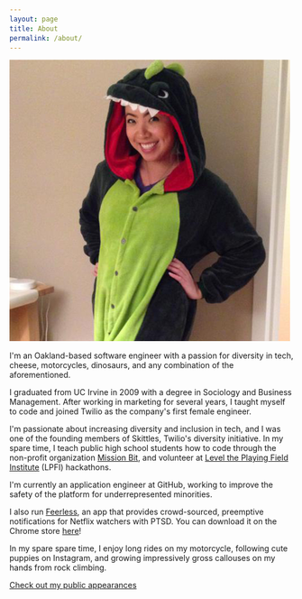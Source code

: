 ```yaml
---
layout: page
title: About
permalink: /about/
---
```


<img src="/img/profile.jpg" class="profile" alt="Danielle Leong, dinosaur" />

I'm an Oakland-based software engineer with a passion for diversity in tech, cheese, motorcycles, dinosaurs, and any combination of the aforementioned.

I graduated from UC Irvine in 2009 with a degree in Sociology and Business Management. After working in marketing for several years, I taught myself to code and joined Twilio as the company's first female engineer.

I'm passionate about increasing diversity and inclusion in tech, and I was one of the founding members of Skittles, Twilio's diversity initiative. In my spare time, I teach public high school students how to code through the non-profit organization <a href="http://missionbit.com/">Mission Bit</a>, and volunteer at <a href="http://www.lpfi.org/">Level the Playing Field Institute</a> (LPFI) hackathons.

I'm currently an application engineer at GitHub, working to improve the safety of the platform for underrepresented minorities.

I also run <a href="https://feerless.us">Feerless</a>, an app that provides crowd-sourced, preemptive notifications for Netflix watchers with PTSD. You can download it on the Chrome store <a href="https://chrome.google.com/webstore/detail/feerless/jplkbfficcokellnmmmnlleiolmcfbln">here</a>!

In my spare spare time, I enjoy long rides on my motorcycle, following cute puppies on Instagram, and growing impressively gross callouses on my hands from rock climbing.

<a href="/public">Check out my public appearances</a>
